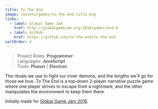 ```yaml
---
title: To The End
image: /assets/games/to-the-end-title.png
links:
  - label: Global Game Jam
    href: http://globalgamejam.org/2016/games/end-0
  - label: GitHub
    href: https://github.com/to-the-end/to-the-end
sortOrder: 6
---
```


> Project Roles: **Programmer**\
> Languages: **JavaScript**\
> Tools: **Phaser** | **Electron**

The rituals we use to fight our inner demons, and the lengths we'll go for those
we love. To The End is a top-down 2-player narrative puzzle game where one
player strives to escape from a nightmare, and the other manipulates the
environment to keep them there.

Initially made for
[Global Game Jam 2016](http://globalgamejam.org/2016/games/end-0).

